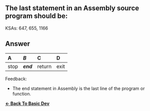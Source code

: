 ## The last statement in an Assembly source program should be:

KSAs: 647, 655, 1166

## Answer
| A | ***B*** | C | D |
| :--- | :--- | :--- | :--- |
| stop | ***end*** | return | exit |


Feedback:

- The end statement in Assembly is the last line of the program or function.

[**<- Back To Basic Dev**](../../../Basic_Dev.md)

